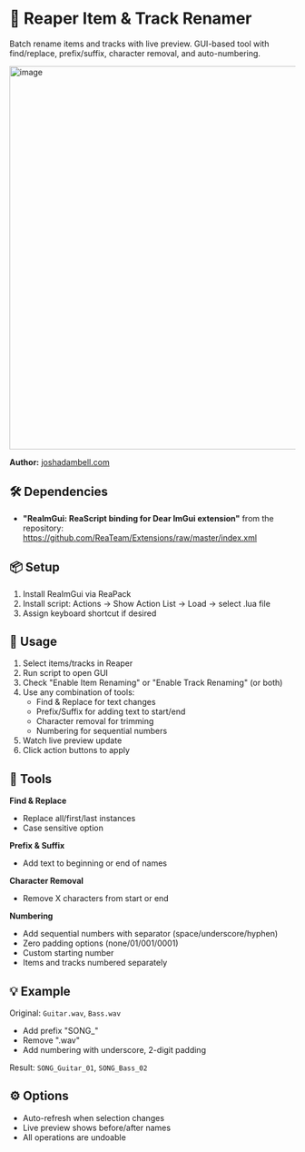 # 📝 Reaper Item & Track Renamer

Batch rename items and tracks with live preview. GUI-based tool with find/replace, prefix/suffix, character removal, and auto-numbering.

<img width="934" height="675" alt="image" src="https://github.com/user-attachments/assets/9ec3615b-dfff-474b-80d5-5a64d734ff24" />

**Author:** [joshadambell.com](https://joshadambell.com)

## 🛠️ Dependencies

- **"ReaImGui: ReaScript binding for Dear ImGui extension"** from the repository: https://github.com/ReaTeam/Extensions/raw/master/index.xml

## 📦 Setup

1. Install ReaImGui via ReaPack
2. Install script: Actions → Show Action List → Load → select .lua file
3. Assign keyboard shortcut if desired

## 🚀 Usage  

1. Select items/tracks in Reaper
2. Run script to open GUI
3. Check "Enable Item Renaming" or "Enable Track Renaming" (or both)
4. Use any combination of tools:
   - Find & Replace for text changes
   - Prefix/Suffix for adding text to start/end  
   - Character removal for trimming
   - Numbering for sequential numbers
5. Watch live preview update
6. Click action buttons to apply

## 🔧 Tools

**Find & Replace**
- Replace all/first/last instances
- Case sensitive option

**Prefix & Suffix** 
- Add text to beginning or end of names

**Character Removal**
- Remove X characters from start or end

**Numbering**
- Add sequential numbers with separator (space/underscore/hyphen)
- Zero padding options (none/01/001/0001)
- Custom starting number
- Items and tracks numbered separately

## 💡 Example

Original: `Guitar.wav`, `Bass.wav`
- Add prefix "SONG_"
- Remove ".wav" 
- Add numbering with underscore, 2-digit padding

Result: `SONG_Guitar_01`, `SONG_Bass_02`

## ⚙️ Options

- Auto-refresh when selection changes
- Live preview shows before/after names
- All operations are undoable

